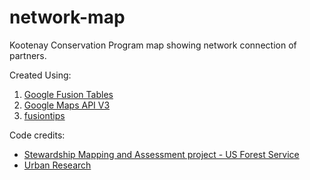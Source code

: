 # network-map

Kootenay Conservation Program map showing network connection of partners.

Created Using:

1. [Google Fusion Tables](https://support.google.com/fusiontables/answer/2571232)
2. [Google Maps API V3](https://developers.google.com/maps/web/)
3. [fusiontips](https://github.com/derekeder/fusiontips)

Code credits:
- [Stewardship Mapping and Assessment project - US Forest Service](http://www.stewmap.net/network-diagrams/)
- [Urban Research](http://www.urbanresearchmaps.org)
